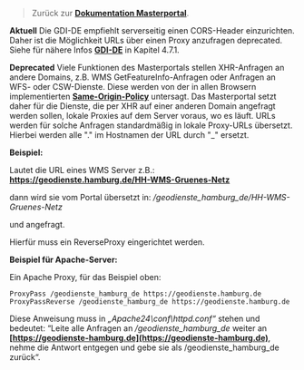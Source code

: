 >Zurück zur **[Dokumentation Masterportal](doc.de.md)**.

**Aktuell**
Die GDI-DE empfiehlt serverseitig einen CORS-Header einzurichten. Daher ist die Möglichkeit URLs über einen Proxy anzufragen deprecated.
Siehe für nähere Infos **[GDI-DE](https://www.gdi-de.org/SharedDocs/Downloads/DE/GDI-DE/Dokumente/Architektur_GDI-DE_Bereitstellung_Darstellungsdienste.pdf?__blob=publicationFile)** in Kapitel 4.7.1.

**Deprecated**
Viele Funktionen des Masterportals stellen XHR-Anfragen an andere Domains, z.B. WMS GetFeatureInfo-Anfragen oder Anfragen an WFS- oder CSW-Dienste. Diese werden von der in allen Browsern implementierten **[Same-Origin-Policy](https://de.wikipedia.org/wiki/Same-Origin-Policy)** untersagt. Das Masterportal setzt daher für die Dienste, die per XHR auf einer anderen Domain angefragt werden sollen, lokale Proxies auf dem Server voraus, wo es läuft. URLs werden für solche Anfragen standardmäßig in lokale Proxy-URLs übersetzt. Hierbei werden alle "." im Hostnamen der URL durch "_" ersetzt.

**Beispiel:**

Lautet die URL eines WMS Server z.B.:
**https://geodienste.hamburg.de/HH-WMS-Gruenes-Netz**

dann wird sie vom Portal übersetzt in:
*/geodienste_hamburg_de/HH-WMS-Gruenes-Netz*

und angefragt.

Hierfür muss ein ReverseProxy eingerichtet werden.

**Beispiel für Apache-Server:**

Ein Apache Proxy, für das Beispiel oben:

`ProxyPass /geodienste_hamburg_de https://geodienste.hamburg.de`
`ProxyPassReverse /geodienste_hamburg_de https://geodienste.hamburg.de`

Diese Anweisung muss in *„Apache24\conf\httpd.conf“*  stehen und bedeutet: “Leite alle Anfragen an */geodienste_hamburg_de* weiter an  **[https://geodienste-hamburg.de](https://geodienste-hamburg.de)**, nehme die Antwort entgegen und gebe sie als /geodienste_hamburg_de zurück“.
